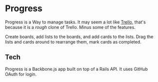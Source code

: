# Progress

Progress is a Way to manage tasks. It may seem a lot like 
[Trello](https://trello.com/), that's because it is a _rough_ 
clone of Trello. Minus some of the features.

Create boards, add lists to the boards, and add cards to the lists.
Drag the lists and cards around to rearrange them, mark cards as completed.

## Tech

Progress is a Backbone.js app built on top of a Rails API.
It uses GitHub OAuth for login.
